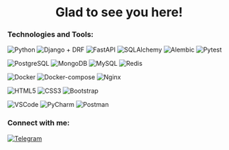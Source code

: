 <h1 align="center">Glad to see you here!</h1>

### Technologies and Tools:
![Python](https://img.shields.io/badge/Python-black?style=flat-square&logo=Python)
![Django + DRF](https://img.shields.io/badge/Django+DRF-black?style=flat-square&logo=Django)
![FastAPI](https://img.shields.io/badge/FastAPI-black?style=flat-square&logo=FastAPI)
![SQLAlchemy](https://img.shields.io/badge/SQLAlchemy-black?style=flat-square&logo=SQLAlchemy)
![Alembic](https://img.shields.io/badge/Alembic-black?style=flat-square&logo=Alembic)
![Pytest](https://img.shields.io/badge/Pytest-171515?style=flat-square&logo=Pytest)

![PostgreSQL](https://img.shields.io/badge/PostgreSQL-black?style=flat-square&logo=PostgreSQL)
![MongoDB](https://img.shields.io/badge/MongoDB-black?style=flat-square&logo=MongoDB)
![MySQL](https://img.shields.io/badge/MySQL-black?style=flat-square&logo=MySQL)
![Redis](https://img.shields.io/badge/Redis-171515?style=flat-square&logo=Redis)

![Docker](https://img.shields.io/badge/Docker-black?style=flat-square&logo=Docker)
![Docker-compose](https://img.shields.io/badge/Docker--compose-black?style=flat-square&logo=Docker)
![Nginx](https://img.shields.io/badge/Nginx-black?style=flat-square&logo=Nginx)

![HTML5](https://img.shields.io/badge/HTML5-black?style=flat-square&logo=HTML5)
![CSS3](https://img.shields.io/badge/CSS-black?style=flat-square&logo=CSS3)
![Bootstrap](https://img.shields.io/badge/Bootstrap-black?style=flat-square&logo=Bootstrap)

![VSCode](https://img.shields.io/badge/VSCode-black?style=flat-square&logo=visual-studio-code)
![PyCharm](https://img.shields.io/badge/PyCharm-black?style=flat-square&logo=PyCharm)
![Postman](https://img.shields.io/badge/Postman-black?style=flat-square&logo=Postman)

### Connect with me:
[![Telegram](https://img.shields.io/badge/Telegram-black?style=flat-square&logo=Telegram)](https://t.me/PivnoyFey)
